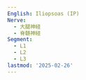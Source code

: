 ```yaml
---
English: Iliopsoas (IP)
Nerve:
  - 大腿神経
  - 脊髄神経
Segment:
  - L1
  - L2
  - L3
lastmod: '2025-02-26'
---
```


